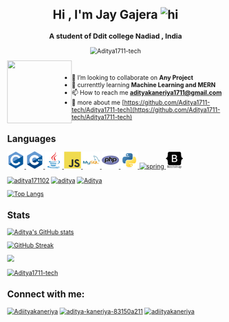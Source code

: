 <h1 align="center">Hi , I'm Jay Gajera  <img width="40" height="40" src="https://user-images.githubusercontent.com/1303154/88677602-1635ba80-d120-11ea-84d8-d263ba5fc3c0.gif" width="28px" alt="hi"</h1>
<h3 align="center">A student of Ddit college Nadiad , India</h3>
<p align="center"> <img src="https://komarev.com/ghpvc/?username=Aditya1711-tech&label=Profile%20views&color=0e75b6&style=for-the-badge" alt="Aditya1711-tech" /> </p>
<img align="left" width="150" height="146" src="https://github.com/M0nica/M0nica/blob/main/octomonica/m0nica-octocat-rotating.gif?raw=true"></a>
<br>

- 👯 I’m looking to collaborate on **Any Project**
- 🏫 currenttly learning  **Machine Learning and MERN**
- 📫 How to reach me **adityakaneriya1711@gmail.com**
- 📄 more about me [https://github.com/Aditya1711-tech/Aditya1711-tech](https://github.com/Aditya1711-tech/Aditya1711-tech)

## Languages
 <a href="https://www.cprogramming.com/" target="_blank" rel="noreferrer"> <img src="https://raw.githubusercontent.com/devicons/devicon/master/icons/c/c-original.svg" alt="c" width="40" height="40"/> </a> <a href="https://www.w3schools.com/cpp/" target="_blank" rel="noreferrer"> <img src="https://raw.githubusercontent.com/devicons/devicon/master/icons/cplusplus/cplusplus-original.svg" alt="cplusplus" width="40" height="40"/> </a> <a href="https://www.java.com" target="_blank" rel="noreferrer"> <img src="https://raw.githubusercontent.com/devicons/devicon/master/icons/java/java-original.svg" alt="java" width="40" height="40"/> </a> <a href="https://developer.mozilla.org/en-US/docs/Web/JavaScript" target="_blank" rel="noreferrer"> <img src="https://raw.githubusercontent.com/devicons/devicon/master/icons/javascript/javascript-original.svg" alt="javascript" width="40" height="40"/> </a> <a href="https://www.mysql.com/" target="_blank" rel="noreferrer"> <img src="https://raw.githubusercontent.com/devicons/devicon/master/icons/mysql/mysql-original-wordmark.svg" alt="mysql" width="40" height="40"/> </a> <a href="https://www.php.net" target="_blank" rel="noreferrer"> <img src="https://raw.githubusercontent.com/devicons/devicon/master/icons/php/php-original.svg" alt="php" width="40" height="40"/> </a> <a href="https://www.python.org" target="_blank" rel="noreferrer"> <img src="https://raw.githubusercontent.com/devicons/devicon/master/icons/python/python-original.svg" alt="python" width="40" height="40"/> </a> <a href="https://spring.io/" target="_blank" rel="noreferrer"> <img src="https://www.vectorlogo.zone/logos/springio/springio-icon.svg" alt="spring" width="40" height="40"/> </a> <a href="https://getbootstrap.com" target="_blank" rel="noreferrer"> <img src="https://raw.githubusercontent.com/devicons/devicon/master/icons/bootstrap/bootstrap-plain-wordmark.svg" alt="bootstrap" width="40" height="40"/> <br></a> 

<a href="https://www.codechef.com/users/aditya171102" target="blank"><img align="center" src="https://cdn.jsdelivr.net/npm/simple-icons@3.1.0/icons/codechef.svg" alt="aditya171102" height="30" width="40" /></a>
<a href="https://www.hackerrank.com/adityakaneriya11" target="blank"><img align="center" src="https://raw.githubusercontent.com/rahuldkjain/github-profile-readme-generator/master/src/images/icons/Social/hackerrank.svg" alt="aditya" height="30" width="40" /></a>
<a href="https://leetcode.com/AdityaKaneriya/" target="blank"><img align="center" src="https://raw.githubusercontent.com/rahuldkjain/github-profile-readme-generator/master/src/images/icons/Social/leet-code.svg" alt="Aditya" height="30" width="40" /></a>


[![Top Langs](https://github-readme-stats.vercel.app/api/top-langs/?username=Aditya1711-tech&layout=compact)](https://github.com/Aditya1711-tech/github-readme-stats)

## Stats
[![Aditya's GitHub stats](https://github-readme-stats.vercel.app/api?username=Aditya1711-tech&show_icons=true&theme=radical)](https://github.com/Aditya1711-tech/github-readme-stats)

[![GitHub Streak](https://github-readme-streak-stats.herokuapp.com?user=Aditya1711-tech&theme=monokai&date_format=j%20M%5B%20Y%5D)](https://git.io/streak-stats)


![](http://github-profile-summary-cards.vercel.app/api/cards/profile-details?username=Aditya1711-tech&theme=nord_bright)
<!---![](https://activity-graph.herokuapp.com/graph?username=jaygajera17&theme=react-dark&area=true)--->
<p align="left"> <a href="https://github.com/ryo-ma/github-profile-trophy"><img src="https://github-profile-trophy.vercel.app/?username=Aditya1711-tech" alt="Aditya1711-tech" /></a> </p>


## Connect with me:
<p align="left">
<a href="https://twitter.com/Adiityakaneriya" target="blank"><img align="center" src="https://raw.githubusercontent.com/rahuldkjain/github-profile-readme-generator/master/src/images/icons/Social/twitter.svg" alt="Adiityakaneriya" height="30" width="40" /></a>
<a href="https://www.linkedin.com/in/aditya-kaneriya-83150a211/" target="blank"><img align="center" src="https://raw.githubusercontent.com/rahuldkjain/github-profile-readme-generator/master/src/images/icons/Social/linked-in-alt.svg" alt="aditya-kaneriya-83150a211" height="30" width="40" /></a>
<a href="https://www.instagram.com/adiityakaneriya/" target="blank"><img align="center" src="https://raw.githubusercontent.com/rahuldkjain/github-profile-readme-generator/master/src/images/icons/Social/instagram.svg" alt="adiityakaneriya" height="30" width="40" /></a>
